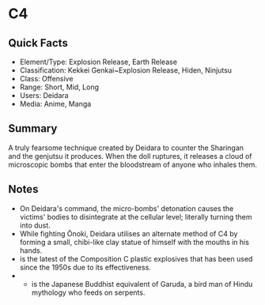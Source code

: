 # C4

## Quick Facts
- Element/Type: Explosion Release, Earth Release
- Classification: Kekkei Genkai~Explosion Release, Hiden, Ninjutsu
- Class: Offensive
- Range: Short, Mid, Long
- Users: Deidara
- Media: Anime, Manga

## Summary
A truly fearsome technique created by Deidara to counter the Sharingan and the genjutsu it produces. When the doll ruptures, it releases a cloud of microscopic bombs that enter the bloodstream of anyone who inhales them.

## Notes
- On Deidara's command, the micro-bombs' detonation causes the victims' bodies to disintegrate at the cellular level; literally turning them into dust.
- While fighting Ōnoki, Deidara utilises an alternate method of C4 by forming a small, chibi-like clay statue of himself with the mouths in his hands.
- is the latest of the Composition C plastic explosives that has been used since the 1950s due to its effectiveness.
- * is the Japanese Buddhist equivalent of Garuda, a bird man of Hindu mythology who feeds on serpents.

